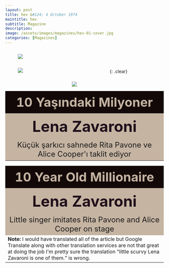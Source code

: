 ```yaml
---
layout: post
title: hev &#124; 4 October 1974
maintitle: hev
subtitle: Magazine
description: 
image: /assets/images/magazines/hev-01-cover.jpg
categories: [Magazines]
---
```


<figure class="fig1">
<a href="/assets/images/magazines/hev-01-cover.jpg"><img src="/assets/images/magazines/hev-01-cover.jpg" class="full-width zoom-in"></a>
<figcaption></figcaption>
</figure>

<figure class="fig2">
<a href="/assets/images/magazines/hev-02.jpg"><img src="/assets/images/magazines/hev-02.jpg" class="full-width zoom-in"></a>
<figcaption></figcaption>
</figure>

<figure class="fig3">
<a href="/assets/images/magazines/hev-03.jpg"><img src="/assets/images/magazines/hev-03.jpg" class="full-width zoom-in"></a>
<figcaption></figcaption>
</figure>

<br />{: .clear}

<table>
<tr><th style="text-align:center;background-color:#130908;color:#C5B4A2; font-size:2.5em;">10 Yaşındaki Milyoner</th></tr>
<tr><th style="text-align:center;background-color:#C5B4A2;color:#20101B; font-size:3em;">Lena Zavaroni</th></tr>
<tr><td style="text-align:center;background-color:#C5B4A2; font-size:1.5em;">Küçük şarkıcı sahnede Rita Pavone ve Alice Cooper'ı taklit ediyor</td></tr>
</table>

<table>
<tr><th style="text-align:center;background-color:#130908;color:#C5B4A2; font-size:2.5em;">10 Year Old Millionaire</th></tr>
<tr><th style="text-align:center;background-color:#C5B4A2;color:#20101B; font-size:3em;">Lena Zavaroni</th></tr>
<tr><td style="text-align:center;background-color:#C5B4A2; font-size:1.5em;">Little singer imitates Rita Pavone and Alice Cooper on stage</td></tr>
<tr><td style="font-size:1em;"><strong>Note:</strong> I would have translated all of the article but Google Translate along with other translation services are not that great at doing the job I'm pretty sure the translation "little scurvy Lena Zavaroni is one of them." is wrong.</td></tr>
</table>

<style>
.fig1 {float:left; width:100%;}
figcaption {float:left; width:100%;}

.fig2 {float:left; width:50%;}
figcaption {float:left; width:100%;}

.fig3 {float:right; width:50%;}
figcaption {float:left; width:100%;}

@media only screen and (max-width: 700px) {
.fig1, .fig2, .fig3 {float:left; width:100%;}
figcaption {float:left; width:90%; margin-bottom: 10px;}
}
</style>

<!--
Zenginlik guzel sey. Hele nereden, zaman gele-cegi belliolmazsa. iskogyali minik Lena Zavaroni de bunlardan biri. Tam on yasinda ve su anda milyonlarin  sahibi.

Muzik otoritelerinin "Pop dUn-yasina bomba gibi dusen bir yil-diz" olarak tanimladiklari Lena' nin "Ma He's Making Eyes" adli sarkisi hala diller-de dolasiyor. Minik yildizin menecerligini de babasi Vic-tor Zavaroni yaptyor.

Lena Zavaroni pop diinyasina

Avrupa turnesine
hazirlaniyor

Babas: Victor, annesi Hil -
da ve kendisinden iki yas kU -
gk kiz kardegi Carla ile bir
butun olduklarini basina agik -
layan Lena Zavaroni, bUyUkbir
turneye hazirlaniyor. Turne
programinda Almanya, Hollan-
da, Danimarka, Italya ve Fran
sa gibi Avrupa'nin buyuk ulke-
leri var.

ytlderem hezryla diistii.

 

Sik sik ingiliz BBC ve Al -
man ZDF televizyon yayinla -
rinda gzUken Lena, hayranla-
rindan hergUn yUzlerce mektup
aldigint, bunlar: cevaplandira~
bilmek igin &zel bir sekreter
tuttugunu belirtiyor. Bu arada
derslerini de ihmal etmiyor mi-
nik yildiz. Galigmalar: yuzUn-
den bir parga aksayan dersle -
rini tamamlayabilmek igin tut-
tugu Szel dgretmeni ile galig-
malarini sUrdUrUyor.

Film tekliflerine
"Hayir''

Minik Lena Zavaroni, ge -
len film tekliflerine de igleri -
nin coklugu nedeniyle simdilik
"Hayir" cevabini veriyor, Sah-
nede Rita Pavone'nin hareket -
lerinden esinlendigini, mikro -
fon tutus tarzinda ise Alice Co-
oper't taklit ettigini agikca i -
tiraf ediyor.

© OGUN SEZER-Miinih

 

 

Onyasinda olan ve gu anda milyonlarin sahibi bu -
lunan Zavaroni'nin menecerligini babast yaptyox ..
g nee

   

 
### English





Rita Pavone and Alice Cooper "on the small sagging stage! imitating

Wealth is beautiful thing. Especially
If it is not clear from where and when the time will come.

 Is-cute little Lena Zavaroni too
one of these.

Exactly ten years old
and now owns millions.

They described the music authorities as "a wash that dropped like a bomb in the pop world"

Lena's "Ma He's Making Eyes
The song At Me "is still in the language.

You are the little star.
His father, Victor Zavaroni, is the manager.

 

Lena Zavaroni to the world of pop

European tour
getting ready

Father: Victor, mother Hil -
da and two years from him kU -
Gk sisters have a relationship with Carla
all they are open to you -
layan Lena Zavaroni, sleeping
getting ready for tour. Tour
program in Germany, Hollan-
da, Denmark, Italy and Fran
such as the great country of Europe-
there are.

He squinted with my dread.

 

Dick and the british BBC and Al -
man ZDF broadcast television -
Watching Lena, admiring-
Hundreds of letters every day
aldigint, these are: answered ~
a special secretary to know
He states that he is holding. By the way
Doesn't he neglect his lessons too-
nik star. Galigmas: yuzUn-
with a limping lesson from a parga -
To complete your work, keep
Tugu Szel with his instructor galig-
continues his malaries.

Movie offers
"No''

Tiny Lena Zavaroni, ge -
Also included in the movie offers -
for now because of the majority of
He replies "no", Sah-
Why Rita Pavone's act -
inspired by his micro -
In the background style, Alice Co-
Obviously that oper't imitated -
admits

© OGUN SEZER-Miinih

He is in his tenacity and currently owns millions -
The manager of the lunan Zavaroni is made babast.
g nee

-->
